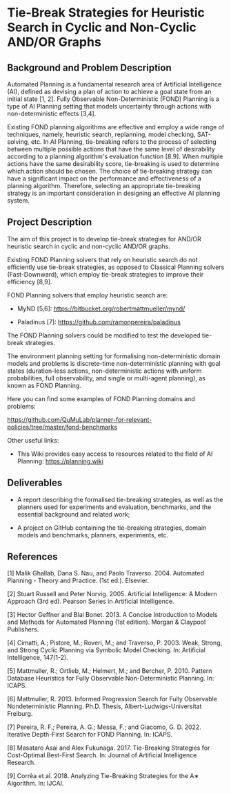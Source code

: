 # Tie-Break Strategies for Heuristic Search in Cyclic and Non-Cyclic AND/OR Graphs

## Background and Problem Description
Automated Planning is a fundamental research area of Artificial Intelligence (AI), defined as devising a plan of action to achieve a goal state from an initial state [1, 2]. Fully Observable Non-Deterministic (FOND) Planning is a type of AI Planning setting that models uncertainty through actions with non-deterministic effects [3,4].

Existing FOND planning algorithms are effective and employ a wide range of techniques, namely, heuristic search, replanning, model checking, SAT-solving, etc. In AI Planning, tie-breaking refers to the process of selecting between multiple possible actions that have the same level of desirability according to a planning algorithm's evaluation function [8.9]. When multiple actions have the same desirability score, tie-breaking is used to determine which action should be chosen. The choice of tie-breaking strategy can have a significant impact on the performance and effectiveness of a planning algorithm. Therefore, selecting an appropriate tie-breaking strategy is an important consideration in designing an effective AI planning system.

## Project Description
The aim of this project is to develop tie-break strategies for AND/OR heuristic search in cyclic and non-cyclic AND/OR graphs.

Existing FOND Planning solvers that rely on heuristic search do not efficiently use tie-break strategies, as opposed to Classical Planning solvers (Fast-Downward), which employ tie-break strategies to improve their efficiency [8,9].

FOND Planning solvers that employ heuristic search are:

- MyND [5,6]: https://bitbucket.org/robertmattmueller/mynd/

- Paladinus [7]: https://github.com/ramonpereira/paladinus

The FOND Planning solvers could be modified to test the developed tie-break strategies.

The environment planning setting for formalising non-deterministic domain models and problems is discrete-time non-deterministic planning with goal states (duration-less actions, non-deterministic actions with uniform probabilities, full observability, and single or multi-agent planning), as known as FOND Planning.

Here you can find some examples of FOND Planning domains and problems:

https://github.com/QuMuLab/planner-for-relevant-policies/tree/master/fond-benchmarks

Other useful links:

- This Wiki provides easy access to resources related to the field of AI Planning: https://planning.wiki

## Deliverables
- A report describing the formalised tie-breaking strategies, as well as the planners used for experiments and evaluation, benchmarks, and the essential background and related work;

- A project on GitHub containing the tie-breaking strategies, domain models and benchmarks, planners, experiments, etc.

## References
[1] Malik Ghallab, Dana S. Nau, and Paolo Traverso. 2004. Automated Planning - Theory and Practice. (1st ed.). Elsevier.

[2] Stuart Russell and Peter Norvig. 2005. Artificial Intelligence: A Modern Approach (3rd ed). Pearson Series in Artificial Intelligence.

[3] Hector Geffner and Blai Bonet. 2013. A Concise Introduction to Models and Methods for Automated Planning (1st edition). Morgan & Claypool Publishers.

[4] Cimatti, A.; Pistore, M.; Roveri, M.; and Traverso, P. 2003. Weak, Strong, and Strong Cyclic Planning via Symbolic Model Checking. In: Artificial Intelligence, 147(1-2).

[5] Mattmuller, R.; Ortlieb, M.; Helmert, M.; and Bercher, P. 2010. Pattern Database Heuristics for Fully Observable Non-Deterministic Planning. In: ICAPS.

[6] Mattmuller, R. 2013. Informed Progression Search for Fully Observable Nondeterministic Planning. Ph.D. Thesis, Albert-Ludwigs-Universitat Freiburg.

[7] Pereira, R. F.; Pereira, A. G.; Messa, F.; and Giacomo, G. D. 2022. Iterative Depth-First Search for FOND Planning. In: ICAPS.

[8] Masataro Asai and Alex Fukunaga. 2017. Tie-Breaking Strategies for Cost-Optimal Best-First Search. In: Journal of Artificial Intelligence Research.

[9] Corrêa et al. 2018. Analyzing Tie-Breaking Strategies for the A∗ Algorithm. In: IJCAI. 

